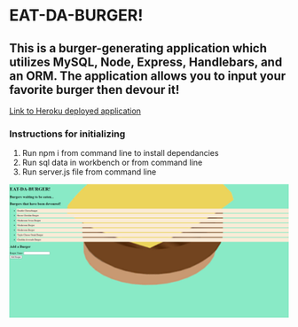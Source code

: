 # EAT-DA-BURGER!

## This is a burger-generating application which utilizes MySQL, Node, Express, Handlebars, and an ORM. The application allows you to input your favorite burger then devour it!

[Link to Heroku deployed application](https://fierce-ridge-99818.herokuapp.com/)

### Instructions for initializing
1. Run npm i from command line to install dependancies
2. Run sql data in workbench or from command line
3. Run server.js file from command line

![Eat-Da-Burger!](public/assets/images/eatdaburger.png)

